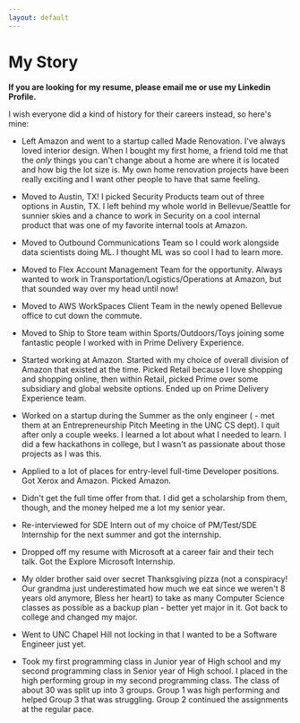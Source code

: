 ```yaml
---
layout: default
---
```


# My Story

**If you are looking for my resume, please email me or use my Linkedin Profile.**

I wish everyone did a kind of history for their careers instead, so here's mine:

* Left Amazon and went to a startup called Made Renovation.  I've always loved interior design.  When I bought my first home, a friend told me that the *only* things you can't change about a home are where it is located and how big the lot size is.  My own home renovation projects have been really exciting and I want other people to have that same feeling.

* Moved to Austin, TX!  I picked Security Products team out of three options in Austin, TX.  I left behind my whole world in Bellevue/Seattle for sunnier skies and a chance to work in Security on a cool internal product that was one of my favorite internal tools at Amazon.

* Moved to Outbound Communications Team so I could work alongside data scientists doing ML.  I thought ML was so cool I had to learn more.

* Moved to Flex Account Management Team for the opportunity.  Always wanted to work in Transportation/Logistics/Operations at Amazon, but that sounded way over my head until now!

* Moved to AWS WorkSpaces Client Team in the newly opened Bellevue office to cut down the commute.

* Moved to Ship to Store team within Sports/Outdoors/Toys joining some fantastic people I worked with in Prime Delivery Experience.

* Started working at Amazon.  Started with my choice of overall division of Amazon that existed at the time.  Picked Retail because I love shopping and shopping online, then within Retail, picked Prime over some subsidiary and global website options.  Ended up on Prime Delivery Experience team.

* Worked on a startup during the Summer as the only engineer ( - met them at an Entrepreneurship Pitch Meeting in the UNC CS dept). I quit after only a couple weeks. I learned a lot about what I needed to learn.  I did a few hackathons in college, but I wasn't as passionate about those projects as I was this.

* Applied to a lot of places for entry-level full-time Developer positions.  Got Xerox and Amazon.  Picked Amazon.

* Didn't get the full time offer from that.  I did get a scholarship from them, though, and the money helped me a lot my senior year.

* Re-interviewed for SDE Intern out of my choice of PM/Test/SDE Internship for the next summer and got the internship.

* Dropped off my resume with Microsoft at a career fair and their tech talk.  Got the Explore Microsoft Internship.

* My older brother said over secret Thanksgiving pizza (not a conspiracy! Our grandma just underestimated how much we eat since we weren't 8 years old anymore, Bless her heart) to take as many Computer Science classes as possible as a backup plan - better yet major in it.  Got back to college and changed my major.

* Went to UNC Chapel Hill not locking in that I wanted to be a Software Engineer just yet.

* Took my first programming class in Junior year of High school and my second programming class in Senior year of High school.  I placed in the high performing group in my second programming class.  The class of about 30 was split up into 3 groups.  Group 1 was high performing and helped Group 3 that was struggling.  Group 2 continued the assignments at the regular pace.
